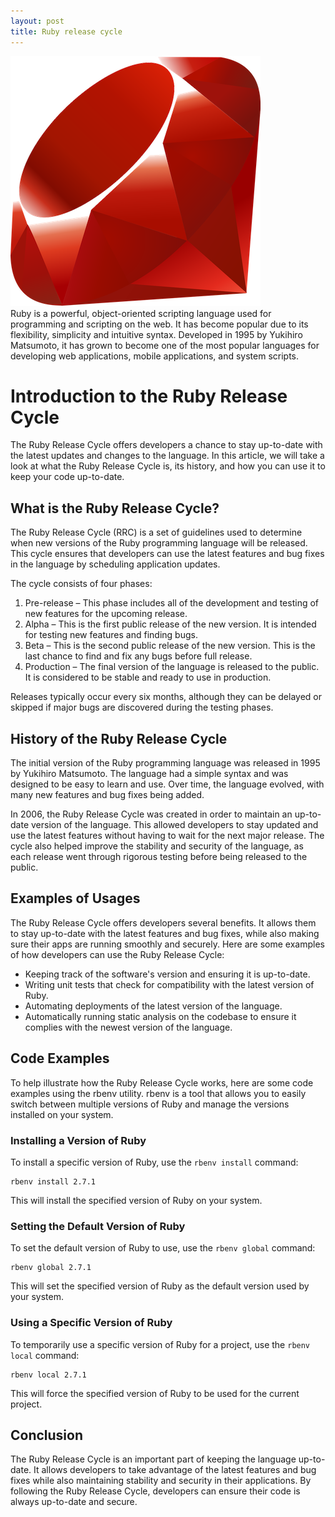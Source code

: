```yaml
---
layout: post
title: Ruby release cycle
---
```

<div class="row">
    <div class="col-sm-2">
        <img src="/images/ruby-logo.png" alt="ruby logo"/>
    </div>
    <div class="col-sm-10">
       Ruby is a powerful, object-oriented scripting language used for programming and scripting on the web. It has become popular due to its flexibility, simplicity and intuitive syntax. Developed in 1995 by Yukihiro Matsumoto, it has grown to become one of the most popular languages for developing web applications, mobile applications, and system scripts.
    </div>
</div>

# Introduction to the Ruby Release Cycle

The Ruby Release Cycle offers developers a chance to stay up-to-date with the latest updates and changes to the
language. In this article, we will take a look at what the Ruby Release Cycle is, its history, and how you can use it to
keep your code up-to-date.

## What is the Ruby Release Cycle?

The Ruby Release Cycle (RRC) is a set of guidelines used to determine when new versions of the Ruby programming language
will be released. This cycle ensures that developers can use the latest features and bug fixes in the language by
scheduling application updates.

The cycle consists of four phases:

1. Pre-release – This phase includes all of the development and testing of new features for the upcoming release.
2. Alpha – This is the first public release of the new version. It is intended for testing new features and finding
   bugs.
3. Beta – This is the second public release of the new version. This is the last chance to find and fix any bugs before
   full release.
4. Production – The final version of the language is released to the public. It is considered to be stable and ready to
   use in production.

Releases typically occur every six months, although they can be delayed or skipped if major bugs are discovered during
the testing phases.

## History of the Ruby Release Cycle

The initial version of the Ruby programming language was released in 1995 by Yukihiro Matsumoto. The language had a
simple syntax and was designed to be easy to learn and use. Over time, the language evolved, with many new features and
bug fixes being added.

In 2006, the Ruby Release Cycle was created in order to maintain an up-to-date version of the language. This allowed
developers to stay updated and use the latest features without having to wait for the next major release. The cycle also
helped improve the stability and security of the language, as each release went through rigorous testing before being
released to the public.

## Examples of Usages

The Ruby Release Cycle offers developers several benefits. It allows them to stay up-to-date with the latest features
and bug fixes, while also making sure their apps are running smoothly and securely. Here are some examples of how
developers can use the Ruby Release Cycle:

* Keeping track of the software's version and ensuring it is up-to-date.
* Writing unit tests that check for compatibility with the latest version of Ruby.
* Automating deployments of the latest version of the language.
* Automatically running static analysis on the codebase to ensure it complies with the newest version of the language.

## Code Examples

To help illustrate how the Ruby Release Cycle works, here are some code examples using the rbenv utility. rbenv is a
tool that allows you to easily switch between multiple versions of Ruby and manage the versions installed on your
system.

### Installing a Version of Ruby

To install a specific version of Ruby, use the `rbenv install` command:

```
rbenv install 2.7.1
```

This will install the specified version of Ruby on your system.

### Setting the Default Version of Ruby

To set the default version of Ruby to use, use the `rbenv global` command:

```
rbenv global 2.7.1
```

This will set the specified version of Ruby as the default version used by your system.

### Using a Specific Version of Ruby

To temporarily use a specific version of Ruby for a project, use the `rbenv local` command:

```
rbenv local 2.7.1
```

This will force the specified version of Ruby to be used for the current project.

## Conclusion

The Ruby Release Cycle is an important part of keeping the language up-to-date. It allows developers to take advantage
of the latest features and bug fixes while also maintaining stability and security in their applications. By following
the Ruby Release Cycle, developers can ensure their code is always up-to-date and secure.
